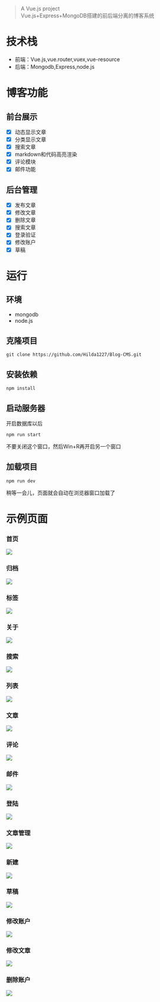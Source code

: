 > A Vue.js project  
> Vue.js+Express+MongoDB搭建的前后端分离的博客系统

# 技术栈  
*  前端：Vue.js,vue.router,vuex,vue-resource  
*  后端：Mongodb,Express,node.js  

# 博客功能  
## 前台展示
- [x] 动态显示文章
- [x] 分类显示文章
- [x] 搜索文章
- [x] markdown和代码高亮渲染
- [x] 评论模块
- [x] 邮件功能
## 后台管理
- [x] 发布文章
- [x] 修改文章
- [x] 删除文章
- [x] 搜索文章
- [x] 登录验证
- [x] 修改账户
- [x] 草稿
# 运行
## 环境
* mongodb
* node.js
## 克隆项目
```
git clone https://github.com/Hilda1227/Blog-CMS.git
```
## 安装依赖
```
npm install
```
## 启动服务器
开启数据库以后
```
npm run start
```
不要关闭这个窗口，然后Win+R再开启另一个窗口
## 加载项目
```
npm run dev
```
稍等一会儿，页面就会自动在浏览器窗口加载了
# 示例页面
### 首页
![](./src/assets/img/QQ图片20170830100033.png)  

### 归档
![](./src/assets/img/QQ图片20170830100100.png)  

### 标签
![](./src/assets/img/QQ图片20170830100106.png)  

### 关于
![](./src/assets/img/QQ图片20170830100111.png)

### 搜索
![](./src/assets/img/QQ图片20170830100122.png)

### 列表
![](./src/assets/img/QQ图片20170830102253.png)

### 文章
![](./src/assets/img/QQ图片20170830100126.png)

### 评论
![](./src/assets/img/QQ图片20170830100131.png)

### 邮件
![](./src/assets/img/QQ图片20170830100135.png)

### 登陆
![](./src/assets/img/QQ图片20170830100140.png)  

### 文章管理
![](./src/assets/img/QQ图片20170830100145.png)  

### 新建
![](./src/assets/img/QQ图片20170830100149.png)

### 草稿
![](./src/assets/img/QQ图片20170830100153.png)

### 修改账户
![](./src/assets/img/QQ图片20170830100157.png)

### 修改文章
![](./src/assets/img/QQ图片20170830100202.png)

### 删除账户
![](./src/assets/img/QQ图片20170830100206.png)